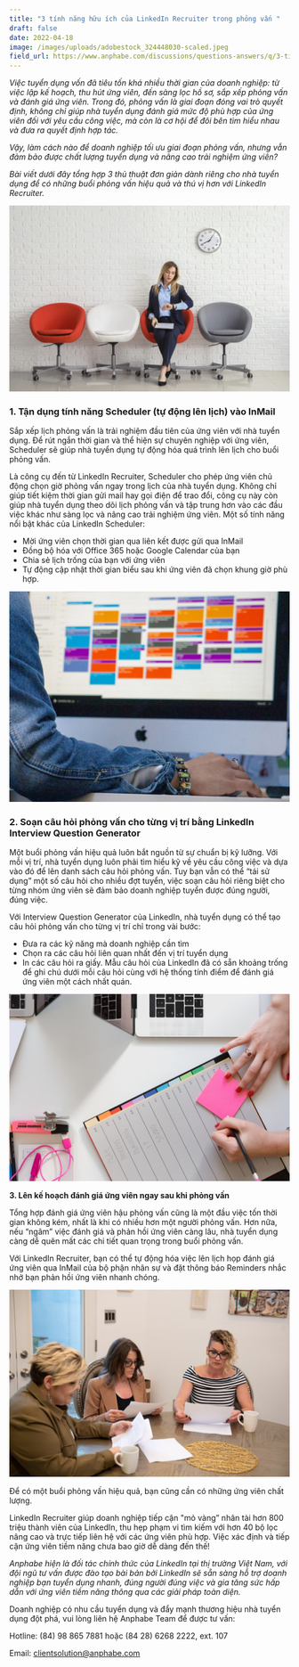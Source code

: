 ```yaml
---
title: "3 tính năng hữu ích của LinkedIn Recruiter trong phỏng vấn "
draft: false
date: 2022-04-18
image: /images/uploads/adobestock_324448030-scaled.jpeg
field_url: https://www.anphabe.com/discussions/questions-answers/q/3-tinh-nang-huu-ich-linkedin-recruiter-trong-phong-van/40506/answer
---
```

*Việc tuyển dụng vốn đã tiêu tốn khá nhiều thời gian của doanh nghiệp: từ việc lập kế hoạch, thu hút ứng viên, đến sàng lọc hồ sơ, sắp xếp phỏng vấn và đánh giá ứng viên. Trong đó, phỏng vấn là giai đoạn đóng vai trò quyết định, không chỉ giúp nhà tuyển dụng đánh giá mức độ phù hợp của ứng viên đối với yêu cầu công việc, mà còn là cơ hội để đôi bên tìm hiểu nhau và đưa ra quyết định hợp tác.*  

*Vậy, làm cách nào để doanh nghiệp tối ưu giai đoạn phỏng vấn, nhưng vẫn đảm bảo được chất lượng tuyển dụng và nâng cao trải nghiệm ứng viên?* 

*Bài viết dưới đây tổng hợp 3 thủ thuật đơn giản dành riêng cho nhà tuyển dụng để có những buổi phỏng vấn hiệu quả và thú vị hơn với LinkedIn Recruiter.* 

![3 thủ thuật đơn giản dành riêng cho nhà tuyển dụng để có buổi phỏng vấn hiệu quả và thú vị hơn với LinkedIn Recruiter.](/images/uploads/adobestock_324448030-scaled.jpeg "3 thủ thuật đơn giản dành riêng cho nhà tuyển dụng để có buổi phỏng vấn hiệu quả và thú vị hơn với LinkedIn Recruiter.")

### **1. Tận dụng tính năng Scheduler (tự động lên lịch) vào InMail**

Sắp xếp lịch phỏng vấn là trải nghiệm đầu tiên của ứng viên với nhà tuyển dụng. Để rút ngắn thời gian và thể hiện sự chuyên nghiệp với ứng viên, Scheduler sẽ giúp nhà tuyển dụng tự động hóa quá trình lên lịch cho buổi phỏng vấn.  

Là công cụ đến từ LinkedIn Recruiter, Scheduler cho phép ứng viên chủ động chọn giờ phỏng vấn ngay trong lịch của nhà tuyển dụng. Không chỉ giúp tiết kiệm thời gian gửi mail hay gọi điện để trao đổi, công cụ này còn giúp nhà tuyển dụng theo dõi lịch phỏng vấn và tập trung hơn vào các đầu việc khác như sàng lọc và nâng cao trải nghiệm ứng viên. Một số tính năng nổi bật khác của LinkedIn Scheduler: 

* Mời ứng viên chọn thời gian qua liên kết được gửi qua InMail 
* Đồng bộ hóa với Office 365 hoặc Google Calendar của bạn 
* Chia sẻ lịch trống của bạn với ứng viên 
* Tự động cập nhật thời gian biểu sau khi ứng viên đã chọn khung giờ phù hợp. 

![ Scheduler cho phép ứng viên chủ động chọn giờ phỏng vấn ngay trong lịch của nhà tuyển dụng.](/images/uploads/google-calendar-tips.jpg " Scheduler cho phép ứng viên chủ động chọn giờ phỏng vấn ngay trong lịch của nhà tuyển dụng.")

### **2. Soạn câu hỏi phỏng vấn cho từng vị trí bằng LinkedIn Interview Question Generator**

Một buổi phỏng vấn hiệu quả luôn bắt nguồn từ sự chuẩn bị kỹ lưỡng. Với mỗi vị trí, nhà tuyển dụng luôn phải tìm hiểu kỹ về yêu cầu công việc và dựa vào đó để lên danh sách câu hỏi phỏng vấn. Tuy bạn vẫn có thể “tái sử dụng” một số câu hỏi cho nhiều đợt tuyển, việc soạn câu hỏi riêng biệt cho từng nhóm ứng viên sẽ đảm bảo doanh nghiệp tuyển được đúng người, đúng việc. 

Với Interview Question Generator của LinkedIn, nhà tuyển dụng có thể tạo câu hỏi phỏng vấn cho từng vị trí chỉ trong vài bước: 

* Đưa ra các kỹ năng mà doanh nghiệp cần tìm  
* Chọn ra các câu hỏi liên quan nhất đến vị trí tuyển dụng 
* In các câu hỏi ra giấy. Mẫu câu hỏi của LinkedIn đã có sẵn khoảng trống để ghi chú dưới mỗi câu hỏi cùng với hệ thống tính điểm để đánh giá ứng viên một cách nhất quán. 

![Với Interview Question Generator của LinkedIn, nhà tuyển dụng có thể tạo câu hỏi phỏng vấn cho từng vị trí chỉ trong vài bước. ](/images/uploads/1_lxeyce6ens0oz9wopcwhfg.jpeg "Với Interview Question Generator của LinkedIn, nhà tuyển dụng có thể tạo câu hỏi phỏng vấn cho từng vị trí chỉ trong vài bước. ")

**3. Lên kế hoạch đánh giá ứng viên ngay sau khi phỏng vấn** 

Tổng hợp đánh giá ứng viên hậu phỏng vấn cũng là một đầu việc tốn thời gian không kém, nhất là khi có nhiều hơn một người phỏng vấn. Hơn nữa, nếu “ngâm” việc đánh giá và phản hồi ứng viên càng lâu, nhà tuyển dụng càng dễ quên mất các chi tiết quan trọng trong buổi phỏng vấn.  

Với LinkedIn Recruiter, bạn có thể tự động hóa việc lên lịch họp đánh giá ứng viên qua InMail của bộ phận nhân sự và đặt thông báo Reminders nhắc nhở bạn phản hồi ứng viên nhanh chóng. 

![Với LinkedIn Recruiter, bạn có thể tự động hóa việc lên lịch họp đánh giá ứng viên qua Inmail, cũng như đặt thông báo Reminders nhắc nhở bạn phản hồi ứng viên nhanh chóng.](/images/uploads/reviewing-applicants.jpeg "Với LinkedIn Recruiter, bạn có thể tự động hóa việc lên lịch họp đánh giá ứng viên qua Inmail, cũng như đặt thông báo Reminders nhắc nhở bạn phản hồi ứng viên nhanh chóng.")

Để có một buổi phỏng vấn hiệu quả, bạn cũng cần có những ứng viên chất lượng.  

LinkedIn Recruiter giúp doanh nghiệp tiếp cận "mỏ vàng” nhân tài hơn 800 triệu thành viên của LinkedIn, thu hẹp phạm vi tìm kiếm với hơn 40 bộ lọc nâng cao và trực tiếp liên hệ với các ứng viên phù hợp. Việc xác định và tiếp cận ứng viên tiềm năng chưa bao giờ dễ dàng đến thế! 

*Anphabe hiện là đối tác chính thức của LinkedIn tại thị trường Việt Nam, với đội ngũ tư vấn được đào tạo bài bản bởi LinkedIn sẽ sẵn sàng hỗ trợ doanh nghiệp bạn tuyển dụng nhanh, đúng người đúng việc và gia tăng sức hấp dẫn với ứng viên tiềm năng thông qua các giải pháp toàn diện.* 

Doanh nghiệp có nhu cầu tuyển dụng và đẩy mạnh thương hiệu nhà tuyển dụng đột phá, vui lòng liên hệ Anphabe Team để được tư vấn: 

Hotline: (84) 98 865 7881 hoặc (84 28) 6268 2222, ext. 107 

Email: clientsolution@anphabe.com